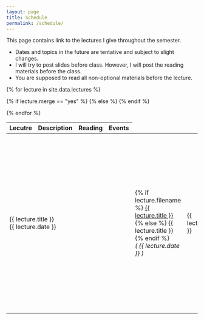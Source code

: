 ```yaml
---
layout: page
title: Schedule
permalink: /schedule/
---
```


This page contains link to the lectures I give throughout the semester. 

<ul>
<li>Dates and topics in the future are tentative and subject to slight changes.</li>
<li> I will try to post slides before class. However, I will post the reading materials before the class.</li>
<li> You are supposed to read all non-optional materials <span class="alert">before</span> the lecture.</li>
</ul>

<table width="100%">
<colgroup>
<col width="25%" />
<col width="25%" />
<col width="30%" />
<col width="20%" />
</colgroup>
<thead>
<tr>
<th>Lecutre</th>
<th>Description</th>
<th>Reading</th>
<th>Events</th>
</tr>
</thead>
<tbody>

{% for lecture in site.data.lectures %}
<tr>
{% if lecture.merge == "yes" %}
<td colspan="5" class="merged-cell">
{{ lecture.title }} <br/> {{ lecture.date }}
</td>
{% else %}
<td class="archiveposturl">
    <span>
    {% if lecture.filename %}
    <a href="{{ site.url }}/{{ site.baseurl }}/lectures/{{ lecture.filename }}.pdf">
    {{ lecture.title }}
    </a>
    {% else %}
    {{ lecture.title }}
    {% endif %} 
    </span>
    <br/>
    <i> ( {{ lecture.date }} ) </i>
</td>
<td markdown="span">{{ lecture.description }}</td>
<td>

{% for reading in lecture.readings %}
    <div> 
    {% if reading.ref %} <b>[{{ reading.ref }}]</b> {% endif %} 
    {% if reading.absolute == "yes" %} <a href="{{ reading.url }}">{{ reading.title }}</a> 
    {% else %}
    <a href="{{ site.baseurl }}/{{ reading.url }}">{{ reading.title }}</a>
    {% endif %} 
    {% if reading.optional == "yes" %} 
    <i> (Optional) </i> {% endif %} 
    </div>
{% endfor %}

</td>
<td>

{% for deadline in lecture.deadlines %}
    <div class="deadline"> {{ deadline.title }} </div>
{% endfor %}

</td>
{% endif %}

</tr>

{% endfor %}



</tbody>
</table>